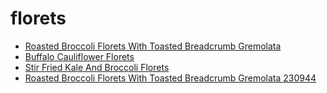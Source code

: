# florets

 * [Roasted Broccoli Florets With Toasted Breadcrumb Gremolata](../../index/r/roasted-broccoli-florets-with-toasted-breadcrumb-gremolata-230944.json)
 * [Buffalo Cauliflower Florets](../../index/b/buffalo-cauliflower-florets.json)
 * [Stir Fried Kale And Broccoli Florets](../../index/s/stir-fried-kale-and-broccoli-florets.json)
 * [Roasted Broccoli Florets With Toasted Breadcrumb Gremolata 230944](../../index/r/roasted-broccoli-florets-with-toasted-breadcrumb-gremolata-230944.json)
